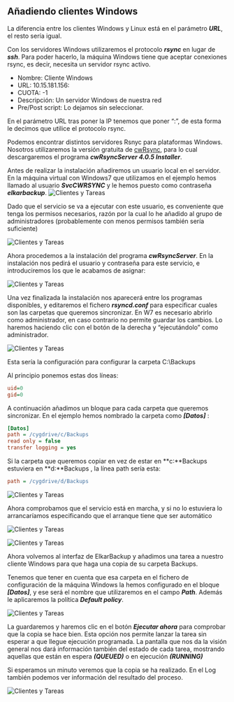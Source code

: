 ## Añadiendo clientes Windows

La diferencia entre los clientes Windows y Linux está en el parámetro ***URL***, el resto sería igual.

Con los servidores Windows utilizaremos el protocolo ***rsync*** en lugar de ***ssh***. Para poder hacerlo, la máquina Windows tiene que aceptar conexiones rsync, es decir, necesita un servidor rsync activo.

- Nombre: Cliente Windows
- URL: 10.15.181.156:
- CUOTA: -1
- Descripción: Un servidor Windows de nuestra red
- Pre/Post script: Lo dejamos sin seleccionar.

En el parámetro URL tras poner la IP tenemos que poner “:”, de esta forma le decimos que utilice el protocolo rsync.

Podemos encontrar distintos servidores Rsnyc para plataformas Windows. Nosotros utilizaremos la versión gratuita de [cwRsync](https://www.itefix.no/i2/content/cwrsync-free-edition), para lo cual descargaremos el programa ***cwRsyncServer 4.0.5 Installer***.

Antes de realizar la instalación añadiremos un usuario local en el servidor. En la máquina virtual con Windows7 que utilizamos en el ejemplo hemos llamado al usuario ***SvcCWRSYNC*** y le hemos puesto como contraseña ***elkarbackup***.
![Clientes y Tareas](../assets/clientes-tareas11.png)

Dado que el servicio se va a ejecutar con este usuario, es conveniente que tenga los permisos necesarios, razón por la cual lo he añadido al grupo de administradores (probablemente con menos permisos también sería suficiente)

![Clientes y Tareas](../assets/clientes-tareas12.png)

Ahora procedemos a la instalación del programa ***cwRsyncServer***. En la instalación nos pedirá el usuario y contraseña para este servicio, e introduciremos los que le acabamos de asignar:

![Clientes y Tareas](../assets/clientes-tareas13.png)

Una vez finalizada la instalación nos aparecerá entre los programas disponibles, y editaremos el fichero ***rsyncd.conf*** para especificar cuales son las carpetas que queremos sincronizar. En W7 es necesario abrirlo como administrador,  en caso contrario no permite guardar los cambios. Lo haremos haciendo clic con el botón de la derecha y “ejecutándolo” como administrador.

![Clientes y Tareas](../assets/clientes-tareas14.png)

Esta sería la configuración para configurar la carpeta  C:\Backups

Al principio ponemos estas dos líneas:
```ini
uid=0
gid=0
```


A continuación añadimos un bloque para cada carpeta que queremos sincronizar. En el ejemplo hemos nombrado la carpeta como ***[Datos]*** :

```ini
[Datos]
path = /cygdrive/c/Backups
read only = false
transfer logging = yes
```


Si la carpeta que queremos copiar en vez de estar en **c:\**Backups estuviera en **d:\**Backups , la línea path sería esta:

```ini
path = /cygdrive/d/Backups
```


![Clientes y Tareas](../assets/clientes-tareas15.png)

Ahora comprobamos que el servicio está en marcha, y si no lo estuviera lo arrancaríamos especificando que el arranque tiene que ser automático

![Clientes y Tareas](../assets/clientes-tareas16.png)


![Clientes y Tareas](../assets/clientes-tareas17.png)

Ahora volvemos al interfaz de ElkarBackup y añadimos una tarea a nuestro cliente Windows para que haga una copia de su carpeta Backups.

Tenemos que tener en cuenta que esa carpeta en el fichero de configuración de la máquina Windows la hemos configurado en el bloque ***[Datos]***, y ese será el nombre que utilizaremos en el campo ***Path***. Además le aplicaremos la política ***Default policy***.

![Clientes y Tareas](../assets/clientes-tareas18.png)

La guardaremos y haremos clic en el botón ***Ejecutar ahora*** para comprobar que la copia se hace bien. Esta opción nos permite lanzar la tarea sin esperar a que llegue ejecución programada.
La pantalla que nos da la visión general nos dará información también del estado de cada tarea, mostrando aquellas que están en espera ***(QUEUED)*** o en ejecución ***(RUNNING)***

Si esperamos un minuto veremos que la copia se ha realizado. En el Log también podemos ver información del resultado del proceso.

![Clientes y Tareas](../assets/clientes-tareas20.png)

